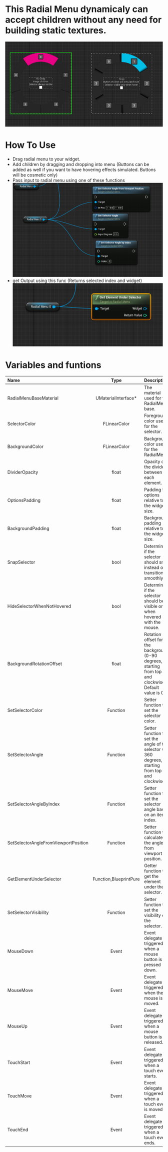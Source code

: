 # This Radial Menu dynamicaly can accept children without any need for building static textures.

![](./RadialMenu.png)

# How To Use
- Drag radial menu to your widget.
- Add children by dragging and dropping into menu (Buttons can be added as well if you want to have hovering effects simulated. Buttons will be cosmetic only)
- Pass input to radial menu using one of these functions
![](./RadialMenuFuncs.png)
- get Output using this func (Returns selected index and widget)
![](./RadialResult.png)

# Variables and funtions



| Name                      | Type                    | Description                                                                                                 |
| :------------------------ | :----------------------: | :---------------------------------------------------------------------------------------------------------  |
| RadialMenuBaseMaterial    | UMaterialInterface*     | The material used for the RadialMenu base.                                                                  |
| SelectorColor             | FLinearColor            | Foreground color used for the selector.                                                                     |
| BackgroundColor           | FLinearColor            | Background color used for the RadialMenu.                                                                   |
| DividerOpacity            | float                   | Opacity of the divider between each element.                                                                |
| OptionsPadding            | float                   | Padding for options relative to the widget size.                                                            |
| BackgroundPadding         | float                   | Background padding relative to the widget size.                                                             |
| SnapSelector              | bool                    | Determines if the selector should snap instead of transitioning smoothly.                                  |
| HideSelectorWhenNotHovered| bool                    | Determines if the selector should be visible only when hovered with the mouse.                            |
| BackgroundRotationOffset  | float                   | Rotation offset for the background (0-90 degrees, starting from top and clockwise). Default value is 0.0.   |
| SetSelectorColor          | Function        | Setter function to set the selector color.                                                                  |
| SetSelectorAngle          | Function        | Setter function to set the angle of the selector (0-360 degrees, starting from top and clockwise).         |
| SetSelectorAngleByIndex   | Function        | Setter function to set the selector angle based on an item index.                                          |
| SetSelectorAngleFromViewportPosition | Function | Setter function to calculate the angle from viewport position.                                           |
| GetElementUnderSelector   | Function,BlueprintPure | Getter function to get the element under the selector.                                                  |
| SetSelectorVisibility     | Function        | Setter function to set the visibility of the selector.                                                    |
| MouseDown                 | Event   | Event delegate triggered when a mouse button is pressed down.                                             |
| MouseMove                 | Event   | Event delegate triggered when the mouse is moved.                                                          |
| MouseUp                   | Event   | Event delegate triggered when a mouse button is released.                                                  |
| TouchStart                | Event   | Event delegate triggered when a touch event starts.                                                        |
| TouchMove                 | Event   | Event delegate triggered when a touch event is moved.                                                      |
| TouchEnd                  | Event   | Event delegate triggered when a touch event ends.                                                          |